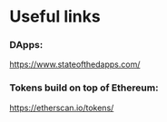 # Useful links

### DApps:
https://www.stateofthedapps.com/

### Tokens build on top of Ethereum:
https://etherscan.io/tokens/
